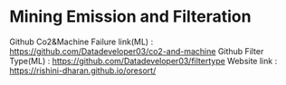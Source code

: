 # Mining Emission and Filteration
Github Co2&Machine Failure link(ML) : https://github.com/Datadeveloper03/co2-and-machine
Github Filter Type(ML) : https://github.com/Datadeveloper03/filtertype
Website link : https://rishini-dharan.github.io/oresort/
